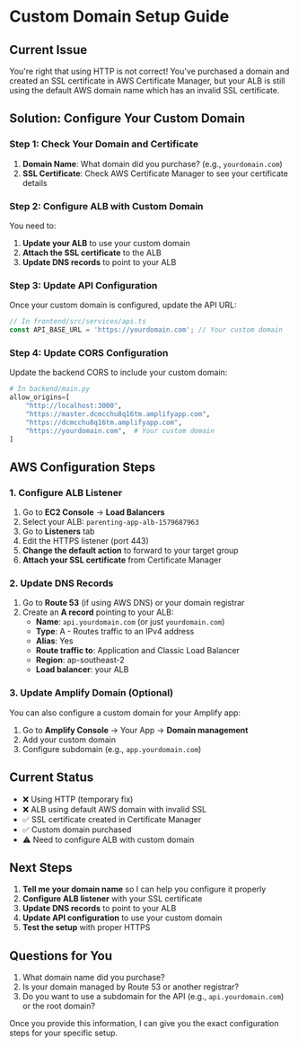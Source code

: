 # Custom Domain Setup Guide

## Current Issue

You're right that using HTTP is not correct! You've purchased a domain and created an SSL certificate in AWS Certificate Manager, but your ALB is still using the default AWS domain name which has an invalid SSL certificate.

## Solution: Configure Your Custom Domain

### Step 1: Check Your Domain and Certificate

1. **Domain Name**: What domain did you purchase? (e.g., `yourdomain.com`)
2. **SSL Certificate**: Check AWS Certificate Manager to see your certificate details

### Step 2: Configure ALB with Custom Domain

You need to:
1. **Update your ALB** to use your custom domain
2. **Attach the SSL certificate** to the ALB
3. **Update DNS records** to point to your ALB

### Step 3: Update API Configuration

Once your custom domain is configured, update the API URL:

```typescript
// In frontend/src/services/api.ts
const API_BASE_URL = 'https://yourdomain.com'; // Your custom domain
```

### Step 4: Update CORS Configuration

Update the backend CORS to include your custom domain:

```python
# In backend/main.py
allow_origins=[
    "http://localhost:3000",
    "https://master.dcmcchu8q16tm.amplifyapp.com",
    "https://dcmcchu8q16tm.amplifyapp.com",
    "https://yourdomain.com",  # Your custom domain
]
```

## AWS Configuration Steps

### 1. Configure ALB Listener

1. Go to **EC2 Console** → **Load Balancers**
2. Select your ALB: `parenting-app-alb-1579687963`
3. Go to **Listeners** tab
4. Edit the HTTPS listener (port 443)
5. **Change the default action** to forward to your target group
6. **Attach your SSL certificate** from Certificate Manager

### 2. Update DNS Records

1. Go to **Route 53** (if using AWS DNS) or your domain registrar
2. Create an **A record** pointing to your ALB:
   - **Name**: `api.yourdomain.com` (or just `yourdomain.com`)
   - **Type**: A - Routes traffic to an IPv4 address
   - **Alias**: Yes
   - **Route traffic to**: Application and Classic Load Balancer
   - **Region**: ap-southeast-2
   - **Load balancer**: your ALB

### 3. Update Amplify Domain (Optional)

You can also configure a custom domain for your Amplify app:
1. Go to **Amplify Console** → Your App → **Domain management**
2. Add your custom domain
3. Configure subdomain (e.g., `app.yourdomain.com`)

## Current Status

- ❌ Using HTTP (temporary fix)
- ❌ ALB using default AWS domain with invalid SSL
- ✅ SSL certificate created in Certificate Manager
- ✅ Custom domain purchased
- ⚠️ Need to configure ALB with custom domain

## Next Steps

1. **Tell me your domain name** so I can help you configure it properly
2. **Configure ALB listener** with your SSL certificate
3. **Update DNS records** to point to your ALB
4. **Update API configuration** to use your custom domain
5. **Test the setup** with proper HTTPS

## Questions for You

1. What domain name did you purchase?
2. Is your domain managed by Route 53 or another registrar?
3. Do you want to use a subdomain for the API (e.g., `api.yourdomain.com`) or the root domain?

Once you provide this information, I can give you the exact configuration steps for your specific setup. 